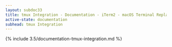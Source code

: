 ```yaml
---
layout: subdoc33
title: tmux Integration - Documentation - iTerm2 - macOS Terminal Replacement
active-state: documentation
subhead: tmux Integration
---
```

{% include 3.5/documentation-tmux-integration.md %}


